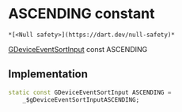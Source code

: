 


# ASCENDING constant




    *[<Null safety>](https://dart.dev/null-safety)*


[GDeviceEventSortInput](../../third_party_yonomi_graphql_schema___generated___schema.docs.schema.gql/GDeviceEventSortInput-class.md) const ASCENDING
  







## Implementation

```dart
static const GDeviceEventSortInput ASCENDING =
    _$gDeviceEventSortInputASCENDING;


```







